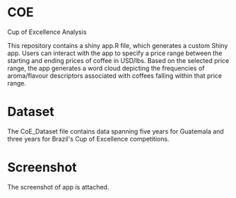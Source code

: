 # COE
Cup of Excellence Analysis

This repository contains a shiny app.R file, which generates a custom Shiny app. Users can interact with the app to specify a price range between the starting and ending prices of coffee in USD/lbs. Based on the selected price range, the app generates a word cloud depicting the frequencies of aroma/flavour descriptors associated with coffees falling within that price range.

# Dataset

The CoE_Dataset file contains data spanning five years for Guatemala and three years for Brazil's Cup of Excellence competitions.

# Screenshot
The screenshot of app is attached.


